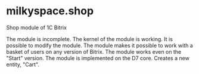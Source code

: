 # milkyspace.shop
Shop module of 1C Bitrix

The module is incomplete. The kernel of the module is working. It is possible to modify the module.
The module makes it possible to work with a basket of users on any version of Bitrix.
The module works even on the "Start" version.
The module is implemented on the D7 core. Creates a new entity, "Cart".
